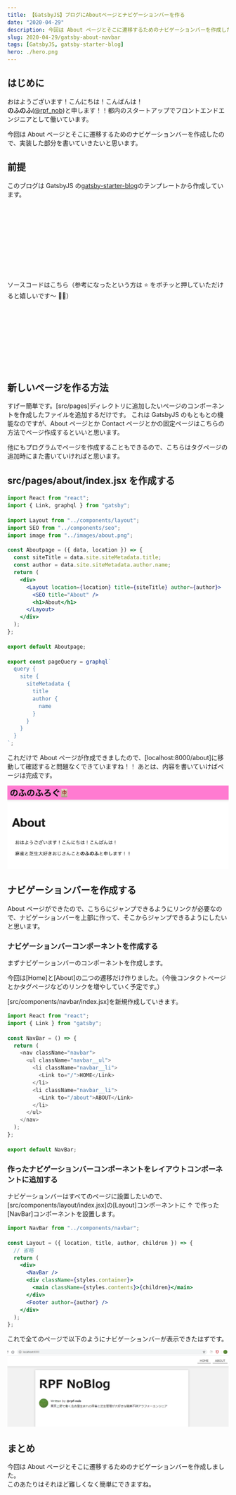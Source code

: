 ```yaml
---
title: 【GatsbyJS】ブログにAboutページとナビゲーションバーを作る
date: "2020-04-29"
description: 今回は About ページとそこに遷移するためのナビゲーションバーを作成したので、実装した部分を書いていきたいと思います。
slug: 2020-04-29/gatsby-about-navbar
tags: [GatsbyJS, gatsby-starter-blog]
hero: ./hero.png
---
```


## はじめに

おはようございます！こんにちは！こんばんは！<br>
**のふのふ**([@rpf_nob](https://twitter.com/rpf_nob))と申します！！都内のスタートアップでフロントエンドエンジニアとして働いています。

今回は About ページとそこに遷移するためのナビゲーションバーを作成したので、実装した部分を書いていきたいと思います。

## 前提

このブログは GatsbyJS の[gatsby-starter-blog](https://www.gatsbyjs.org/starters/gatsbyjs/gatsby-starter-blog/)のテンプレートから作成しています。

<div class="iframely-embed"><div class="iframely-responsive" style="height: 140px; padding-bottom: 0;"><a href="https://www.gatsbyjs.org/starters/gatsbyjs/gatsby-starter-blog/" data-iframely-url="//cdn.iframe.ly/qjUJkBu?iframe=card-small"></a></div></div>

<br/>

ソースコードはこちら（参考になったという方は ⭐️ をポチッと押していただけると嬉しいです〜 🙇‍♂️）

<div class="iframely-embed"><div class="iframely-responsive" style="height: 140px; padding-bottom: 0;"><a href="https://github.com/N-Iwata/noblog" data-iframely-url="//cdn.iframe.ly/Q4tAo8y?card=small"></a></div></div>

## 新しいページを作る方法

すげー簡単です。[src/pages]ディレクトリに追加したいページのコンポーネントを作成したファイルを追加するだけです。
これは GatsbyJS のもともとの機能なのですが、About ページとか Contact ページとかの固定ページはこちらの方法でページ作成するといいと思います。

他にもプログラムでページを作成することもできるので、こちらはタグページの追加時にまた書いていければと思います。

## src/pages/about/index.jsx を作成する

```javascript:title=src/pages/about/index.jsx
import React from "react";
import { Link, graphql } from "gatsby";

import Layout from "../components/layout";
import SEO from "../components/seo";
import image from "../images/about.png";

const Aboutpage = ({ data, location }) => {
  const siteTitle = data.site.siteMetadata.title;
  const author = data.site.siteMetadata.author.name;
  return (
    <div>
      <Layout location={location} title={siteTitle} author={author}>
        <SEO title="About" />
        <h1>About</h1>
      </Layout>
    </div>
  );
};

export default Aboutpage;

export const pageQuery = graphql`
  query {
    site {
      siteMetadata {
        title
        author {
          name
        }
      }
    }
  }
`;
```

これだけで About ページが作成できましたので、[localhost:8000/about]に移動して確認すると問題なくできていますね！！
あとは、内容を書いていけばページは完成です。

![](img2.png)

## ナビゲーションバーを作成する

About ページができたので、こちらにジャンプできるようにリンクが必要なので、ナビゲーションバーを上部に作って、そこからジャンプできるようにしたいと思います。

### ナビゲーションバーコンポーネントを作成する

まずナビゲーションバーのコンポーネントを作成します。

今回は[Home]と[About]の二つの遷移だけ作りました。（今後コンタクトページとかタグページなどのリンクを増やしていく予定です。）

[src/components/navbar/index.jsx]を新規作成していきます。

```javascript:title=src/components/navbar.js
import React from "react";
import { Link } from "gatsby";

const NavBar = () => {
  return (
    <nav className="navbar">
      <ul className="navbar__ul">
        <li className="navbar__li">
          <Link to="/">HOME</Link>
        </li>
        <li className="navbar__li">
          <Link to="/about">ABOUT</Link>
        </li>
      </ul>
    </nav>
  );
};

export default NavBar;
```

### 作ったナビゲーションバーコンポーネントをレイアウトコンポーネントに追加する

ナビゲーションバーはすべてのページに設置したいので、[src/components/layout/index.jsx]の[Layout]コンポーネントに ↑ で作った[NavBar]コンポーネントを設置します。

```javascript{18}:title=src/components/layout/index.jsx
import NavBar from "../components/navbar";

const Layout = ({ location, title, author, children }) => {
  // 省略
  return (
    <div>
      <NavBar />
      <div className={styles.container}>
        <main className={styles.contents}>{children}</main>
      </div>
      <Footer author={author} />
    </div>
  );
};
```

これで全てのページで以下のようにナビゲーションバーが表示できたはずです。

![](img3.png)

## まとめ

今回は About ページとそこに遷移するためのナビゲーションバーを作成しました。<br>
このあたりはそれほど難しくなく簡単にできますね。
